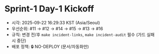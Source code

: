 # Sprint-1 Day-1 Kickoff
- 시각: 2025-09-22 16:29:33 KST (Asia/Seoul)
- 우선순위: #11 → #12 → #14 → #15 → #13 → #16
- 규칙: 변경 전/후 `make incident-links`, `make incident-audit` 필수 (가드 실패 시 중단)
- 배포 정책: 🔒 NO-DEPLOY (문서/자동화만)
